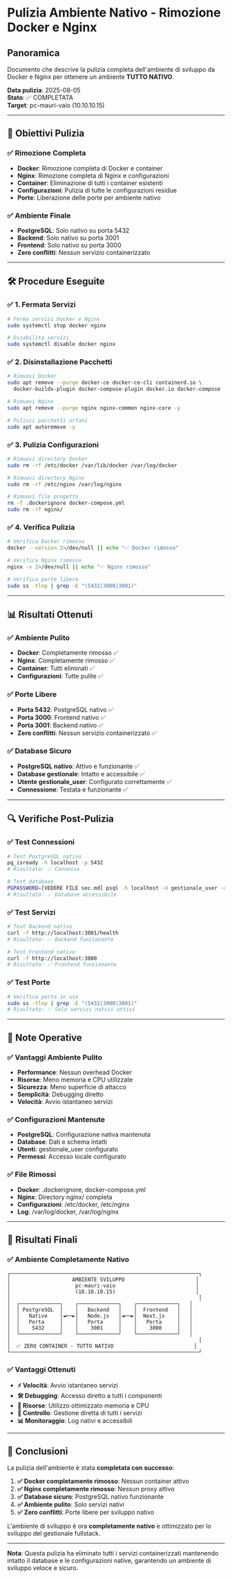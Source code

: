 # Pulizia Ambiente Nativo - Rimozione Docker e Nginx

## Panoramica
Documento che descrive la pulizia completa dell'ambiente di sviluppo da Docker e Nginx per ottenere un ambiente **TUTTO NATIVO**.

**Data pulizia**: 2025-08-05  
**Stato**: ✅ COMPLETATA  
**Target**: pc-mauri-vaio (10.10.10.15)  

---

## 🎯 Obiettivi Pulizia

### ✅ Rimozione Completa
- **Docker**: Rimozione completa di Docker e container
- **Nginx**: Rimozione completa di Nginx e configurazioni
- **Container**: Eliminazione di tutti i container esistenti
- **Configurazioni**: Pulizia di tutte le configurazioni residue
- **Porte**: Liberazione delle porte per ambiente nativo

### ✅ Ambiente Finale
- **PostgreSQL**: Solo nativo su porta 5432
- **Backend**: Solo nativo su porta 3001
- **Frontend**: Solo nativo su porta 3000
- **Zero conflitti**: Nessun servizio containerizzato

---

## 🛠️ Procedure Eseguite

### ✅ 1. Fermata Servizi
```bash
# Ferma servizi Docker e Nginx
sudo systemctl stop docker nginx

# Disabilita servizi
sudo systemctl disable docker nginx
```

### ✅ 2. Disinstallazione Pacchetti
```bash
# Rimuovi Docker
sudo apt remove --purge docker-ce docker-ce-cli containerd.io \
  docker-buildx-plugin docker-compose-plugin docker.io docker-compose -y

# Rimuovi Nginx
sudo apt remove --purge nginx nginx-common nginx-core -y

# Pulisci pacchetti orfani
sudo apt autoremove -y
```

### ✅ 3. Pulizia Configurazioni
```bash
# Rimuovi directory Docker
sudo rm -rf /etc/docker /var/lib/docker /var/log/docker

# Rimuovi directory Nginx
sudo rm -rf /etc/nginx /var/log/nginx

# Rimuovi file progetto
rm -f .dockerignore docker-compose.yml
sudo rm -rf nginx/
```

### ✅ 4. Verifica Pulizia
```bash
# Verifica Docker rimosso
docker --version 2>/dev/null || echo "✅ Docker rimosso"

# Verifica Nginx rimosso
nginx -v 2>/dev/null || echo "✅ Nginx rimosso"

# Verifica porte libere
sudo ss -tlnp | grep -E "(5432|3000|3001)"
```

---

## 📊 Risultati Ottenuti

### ✅ Ambiente Pulito
- **Docker**: Completamente rimosso ✅
- **Nginx**: Completamente rimosso ✅
- **Container**: Tutti eliminati ✅
- **Configurazioni**: Tutte pulite ✅

### ✅ Porte Libere
- **Porta 5432**: PostgreSQL nativo ✅
- **Porta 3000**: Frontend nativo ✅
- **Porta 3001**: Backend nativo ✅
- **Zero conflitti**: Nessun servizio containerizzato ✅

### ✅ Database Sicuro
- **PostgreSQL nativo**: Attivo e funzionante ✅
- **Database gestionale**: Intatto e accessibile ✅
- **Utente gestionale_user**: Configurato correttamente ✅
- **Connessione**: Testata e funzionante ✅

---

## 🔍 Verifiche Post-Pulizia

### ✅ Test Connessioni
```bash
# Test PostgreSQL nativo
pg_isready -h localhost -p 5432
# Risultato: ✅ Connesso

# Test database
PGPASSWORD=[VEDERE FILE sec.md] psql -h localhost -U gestionale_user -d gestionale -c "SELECT 'OK' as status;"
# Risultato: ✅ Database accessibile
```

### ✅ Test Servizi
```bash
# Test Backend nativo
curl -f http://localhost:3001/health
# Risultato: ✅ Backend funzionante

# Test Frontend nativo
curl -f http://localhost:3000
# Risultato: ✅ Frontend funzionante
```

### ✅ Test Porte
```bash
# Verifica porte in uso
sudo ss -tlnp | grep -E "(5432|3000|3001)"
# Risultato: ✅ Solo servizi nativi attivi
```

---

## 📝 Note Operative

### ✅ Vantaggi Ambiente Pulito
- **Performance**: Nessun overhead Docker
- **Risorse**: Meno memoria e CPU utilizzate
- **Sicurezza**: Meno superficie di attacco
- **Semplicità**: Debugging diretto
- **Velocità**: Avvio istantaneo servizi

### ✅ Configurazioni Mantenute
- **PostgreSQL**: Configurazione nativa mantenuta
- **Database**: Dati e schema intatti
- **Utenti**: gestionale_user configurato
- **Permessi**: Accesso locale configurato

### ✅ File Rimossi
- **Docker**: .dockerignore, docker-compose.yml
- **Nginx**: Directory nginx/ completa
- **Configurazioni**: /etc/docker, /etc/nginx
- **Log**: /var/log/docker, /var/log/nginx

---

## 🎯 Risultati Finali

### ✅ Ambiente Completamente Nativo
```
┌─────────────────────────────────────────────────────────────┐
│                    AMBIENTE SVILUPPO                       │
│                     pc-mauri-vaio                          │
│                     (10.10.10.15)                          │
│                                                             │
│  ┌─────────────┐    ┌─────────────┐    ┌─────────────┐   │
│  │ PostgreSQL  │    │   Backend   │    │  Frontend   │   │
│  │   Native    │◄──►│   Node.js   │◄──►│  Next.js    │   │
│  │   Porta     │    │   Porta     │    │   Porta     │   │
│  │    5432     │    │    3001     │    │    3000     │   │
│  └─────────────┘    └─────────────┘    └─────────────┘   │
│                                                             │
│  ✅ ZERO CONTAINER - TUTTO NATIVO                          │
└─────────────────────────────────────────────────────────────┘
```

### ✅ Vantaggi Ottenuti
- **⚡ Velocità**: Avvio istantaneo servizi
- **🛠️ Debugging**: Accesso diretto a tutti i componenti
- **💾 Risorse**: Utilizzo ottimizzato memoria e CPU
- **🔧 Controllo**: Gestione diretta di tutti i servizi
- **📊 Monitoraggio**: Log nativi e accessibili

---

## 🎉 Conclusioni

La pulizia dell'ambiente è stata **completata con successo**:

1. **✅ Docker completamente rimosso**: Nessun container attivo
2. **✅ Nginx completamente rimosso**: Nessun proxy attivo
3. **✅ Database sicuro**: PostgreSQL nativo funzionante
4. **✅ Ambiente pulito**: Solo servizi nativi
5. **✅ Zero conflitti**: Porte libere per sviluppo nativo

L'ambiente di sviluppo è ora **completamente nativo** e ottimizzato per lo sviluppo del gestionale fullstack.

---

**Nota**: Questa pulizia ha eliminato tutti i servizi containerizzati mantenendo intatto il database e le configurazioni native, garantendo un ambiente di sviluppo veloce e sicuro. 